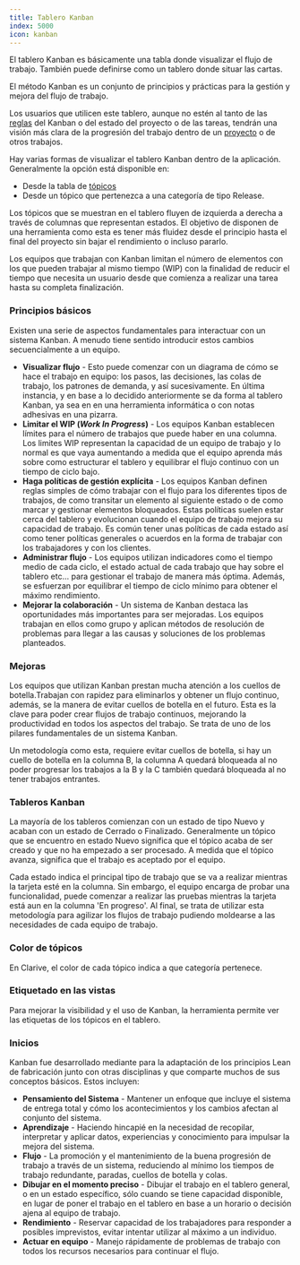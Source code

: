 ```yaml
---
title: Tablero Kanban
index: 5000
icon: kanban
---
```


El tablero Kanban es básicamente una tabla donde visualizar el flujo de trabajo.
También puede definirse como un tablero donde situar las cartas.

El método Kanban es un conjunto de principios y prácticas para la gestión y mejora del flujo de trabajo.

Los usuarios que utilicen este tablero, aunque no estén al tanto de las [reglas](concepts/rule) del Kanban o del estado del proyecto o de las tareas, tendrán una visión más clara de la progresión del trabajo dentro de un [proyecto](concepts/project) o de otros trabajos.

Hay varias formas de visualizar el tablero Kanban dentro de la aplicación. Generalmente la opción está disponible en:

- Desde la tabla de [tópicos](concepts/topic)
- Desde un tópico que pertenezca a una categoría de tipo Release.

Los tópicos que se muestran en el tablero fluyen de izquierda a derecha a través de columnas que representan estados. 
El objetivo de disponen de una herramienta como esta es tener más fluidez desde el principio hasta el final del proyecto sin bajar el rendimiento o incluso pararlo.

Los equipos que trabajan con Kanban limitan el número de elementos con los que pueden trabajar al mismo tiempo (WIP) con la finalidad de reducir el tiempo que necesita un usuario desde que comienza a realizar una tarea hasta su completa finalización.


### Principios básicos

Existen una serie de aspectos fundamentales para interactuar con un sistema Kanban.
A menudo tiene sentido introducir estos cambios secuencialmente a un equipo.

- **Visualizar flujo** - Esto puede comenzar con un diagrama de cómo se hace el trabajo en equipo: los pasos, las decisiones, las colas de trabajo, los patrones de demanda, y así sucesivamente. En última instancia, y en base a lo decidido anteriormente se da forma al tablero Kanban, ya sea en en una herramienta informática o con notas adhesivas en una pizarra.
- **Limitar el WIP (*Work In Progress*)** - Los equipos Kanban establecen límites para el número de trabajos que puede haber en una columna. Los limites WIP representan la capacidad de un equipo de trabajo y lo normal es que vaya aumentando a medida que el equipo aprenda más sobre como estructurar el tablero y equilibrar el flujo continuo con un tiempo de ciclo bajo.
- **Haga políticas de gestión explícita** - Los equipos Kanban definen reglas simples de cómo trabajar con el flujo para los diferentes tipos de trabajos, de como transitar un elemento al siguiente estado o de como marcar y gestionar elementos bloqueados. Estas políticas suelen estar cerca del tablero y evolucionan cuando el equipo de trabajo mejora su capacidad de trabajo. Es común tener unas políticas de cada estado así como tener políticas generales o acuerdos en la forma de trabajar con los trabajadores y con los clientes.
- **Administrar flujo** - Los equipos utilizan indicadores como el tiempo medio de cada ciclo, el estado actual de cada trabajo que hay sobre el tablero etc... para gestionar el trabajo de manera más óptima. Además, se esfuerzan por equilibrar el tiempo de ciclo mínimo para obtener el máximo rendimiento.
- **Mejorar la colaboración** - Un sistema de Kanban destaca las oportunidades más importantes para ser mejoradas. Los equipos trabajan
en ellos como grupo y aplican métodos de resolución de problemas para llegar a las causas y soluciones de los problemas planteados.


### Mejoras

Los equipos que utilizan Kanban prestan mucha atención a los cuellos de botella.Trabajan con rapidez para eliminarlos y obtener un flujo continuo, además, se la manera de evitar cuellos de botella en el futuro. Esta es la clave para poder crear flujos de trabajo continuos, mejorando la productividad en todos los aspectos del trabajo. Se trata de uno de los pilares fundamentales de un sistema Kanban.

Un metodología como esta, requiere evitar cuellos de botella, si hay un cuello de botella en la columna B, la columna A quedará bloqueada al no poder progresar los trabajos a la B y la C también quedará bloqueada al no tener trabajos entrantes.

### Tableros Kanban

La mayoría de los tableros comienzan con un estado de tipo Nuevo y acaban con un estado de Cerrado o Finalizado. Generalmente un tópico que se encuentro en estado Nuevo significa que el tópico acaba de ser creado y que no ha empezado a ser procesado. A medida que el tópico avanza, significa que el trabajo es aceptado por el equipo.

Cada estado indica el principal tipo de trabajo que se va a realizar mientras la tarjeta esté en la columna. Sin embargo, el equipo encarga de probar una funcionalidad, puede comenzar a realizar las pruebas mientras la tarjeta está aun en la columna 'En progreso'. Al final, se trata de utilizar esta metodología para agilizar los flujos de trabajo pudiendo moldearse a las necesidades de cada equipo de trabajo.

### Color de tópicos

En Clarive, el color de cada tópico indica a que categoría pertenece.

### Etiquetado en las vistas

Para mejorar la visibilidad y el uso de Kanban, la herramienta permite ver las etiquetas de los tópicos en el tablero.

### Inicios

Kanban fue desarrollado mediante para la adaptación de los principios Lean de fabricación junto con otras
disciplinas y que comparte muchos de sus conceptos básicos. Estos incluyen:

- **Pensamiento del Sistema** - Mantener un enfoque que incluye el sistema de entrega total y cómo los acontecimientos y los cambios afectan al conjunto del sistema.
- **Aprendizaje** - Haciendo hincapié en la necesidad de recopilar, interpretar y aplicar datos, experiencias y conocimiento para impulsar la mejora del sistema.
- **Flujo** - La promoción y el mantenimiento de la buena progresión de trabajo a través de un sistema, reduciendo al mínimo los tiempos de trabajo redundante, paradas, cuellos de botella y colas.
- **Dibujar en el momento preciso** - Dibujar el trabajo en el tablero general, o en un estado específico, sólo cuando se tiene capacidad disponible, en lugar de poner el trabajo en el tablero en base a un horario o decisión ajena al equipo de trabajo.
- **Rendimiento** - Reservar capacidad de los trabajadores para responder a posibles imprevistos, evitar intentar utilizar al máximo a un individuo.
- **Actuar en equipo** - Manejo rápidamente de problemas de trabajo con todos los recursos necesarios para continuar el flujo.
